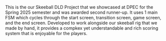 This is the our Skeeball DLD Project that we showcased at DPEC for the Spring 2025 semester and was awarded second runner-up. It uses 1 main FSM which cycles through the start screen, transition screen, game screen, and the end screen. Developed to work alongside our skeeball rig that we made by hand, it provides a compkex yet understandable and rich scoring system that is enjoyable for the players.
